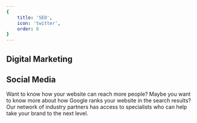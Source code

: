 ```yaml
---
{
	title: 'SEO',
	icon: 'twitter',
	order: 8
}
---
```

## Digital Marketing
## Social Media

Want to know how your website can reach more people? Maybe you want to know more about how Google ranks your website in the search results? Our network of industry partners has access to specialists who can help take your brand to the next level.